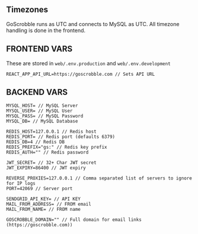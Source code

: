 ## Timezones
GoScrobble runs as UTC and connects to MySQL as UTC. All timezone handling is done in the frontend.

## FRONTEND VARS
These are stored in `web/.env.production` and `web/.env.development`

    REACT_APP_API_URL=https://goscrobble.com // Sets API URL


## BACKEND VARS
    MYSQL_HOST= // MySQL Server
    MYSQL_USER= // MySQL User
    MYSQL_PASS= // MySQL Password
    MYSQL_DB= // MySQL Database

    REDIS_HOST=127.0.0.1 // Redis host
    REDIS_PORT= // Redis port (defaults 6379)
    REDIS_DB=4 // Redis DB
    REDIS_PREFIX="gs:" // Redis key prefix
    REDIS_AUTH="" // Redis password

    JWT_SECRET= // 32+ Char JWT secret
    JWT_EXPIRY=86400 // JWT expiry

    REVERSE_PROXIES=127.0.0.1 // Comma separated list of servers to ignore for IP logs
    PORT=42069 // Server port

    SENDGRID_API_KEY= // API KEY
    MAIL_FROM_ADDRESS= // FROM email
    MAIL_FROM_NAME= // FROM name

    GOSCROBBLE_DOMAIN="" // Full domain for email links (https://goscrobble.com))
